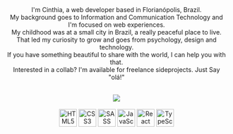 ##

<div align="center" >
  <p>
    I'm Cinthia, a web developer based in Florianópolis, Brazil. <br />
    My background goes to Information and Communication Technology and I'm focused on web experiences. <br />
    My childhood was at a small city in Brazil, a really peaceful place to live. That led my curiosity to grow and goes from psychology, design and     technology. <br />
    If you have something beautiful to share with the world, I can help you with that. <br />
    Interested in a collab? I'm available for freelance sideprojects. Just Say "olá!" <br />
  </p>
 </div>
<br />
<div align="center">
  <img src="https://github-readme-stats.vercel.app/api/top-langs/?username=CinPi7&layout=compact&langs_count=168&theme=onedark" />
</div>
<br />
<div align="center">  
  <img height="40rem" src="https://cdn.jsdelivr.net/gh/devicons/devicon/icons/html5/html5-original.svg" alt="HTML5" />
  <img height="40rem" src="https://cdn.jsdelivr.net/gh/devicons/devicon/icons/css3/css3-original.svg" alt="CSS3" />
  <img height="40rem" src="https://cdn.jsdelivr.net/gh/devicons/devicon/icons/sass/sass-original.svg" alt="SASS" /> 
  <img height="40rem" src="https://cdn.jsdelivr.net/gh/devicons/devicon/icons/javascript/javascript-original.svg" alt="JavaScript" />
  <img height="40rem" src="https://cdn.jsdelivr.net/gh/devicons/devicon/icons/react/react-original.svg" alt="React" />
  <img height="40rem" src="https://cdn.jsdelivr.net/gh/devicons/devicon/icons/typescript/typescript-original.svg" alt="TypeScript" />
</div>


##


<!--
**CinPi7/CinPi7** is a ✨ _special_ ✨ repository because its `README.md` (this file) appears on your GitHub profile.

Here are some ideas to get you started:

- 🔭 I’m currently working on ...
- 🌱 I’m currently learning ...
- 👯 I’m looking to collaborate on ...
- 🤔 I’m looking for help with ...
- 💬 Ask me about ...
- 📫 How to reach me: ...
- 😄 Pronouns: ...
- ⚡ Fun fact: ...
-->
